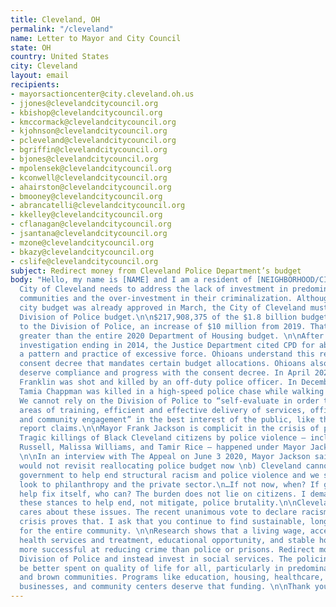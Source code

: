 ```yaml
---
title: Cleveland, OH
permalink: "/cleveland"
name: Letter to Mayor and City Council
state: OH
country: United States
city: Cleveland
layout: email
recipients:
- mayorsactioncenter@city.cleveland.oh.us
- jjones@clevelandcitycouncil.org
- kbishop@clevelandcitycouncil.org
- kmccormack@clevelandcitycouncil.org
- kjohnson@clevelandcitycouncil.org
- pcleveland@clevelandcitycouncil.org
- bgriffin@clevelandcitycouncil.org
- bjones@clevelandcitycouncil.org
- mpolensek@clevelandcitycouncil.org
- kconwell@clevelandcitycouncil.org
- ahairston@clevelandcitycouncil.org
- bmooney@clevelandcitycouncil.org
- abrancatelli@clevelandcitycouncil.org
- kkelley@clevelandcitycouncil.org
- cflanagan@clevelandcitycouncil.org
- jsantana@clevelandcitycouncil.org
- mzone@clevelandcitycouncil.org
- bkazy@clevelandcitycouncil.org
- cslife@clevelandcitycouncil.org
subject: Redirect money from Cleveland Police Department’s budget
body: "Hello, my name is [NAME] and I am a resident of [NEIGHBORHOOD/CITY].\n\nThe
  City of Cleveland needs to address the lack of investment in predominantly Black
  communities and the over-investment in their criminalization. Although the 2020
  city budget was already approved in March, the City of Cleveland must reduce its
  Division of Police budget.\n\n$217,908,375 of the $1.8 billion budget is allocated
  to the Division of Police, an increase of $10 million from 2019. That increase is
  greater than the entire 2020 Department of Housing budget. \n\nAfter a two year
  investigation ending in 2014, the Justice Department cited CPD for abuse due to
  a pattern and practice of excessive force. Ohioans understand this resulted in a
  consent decree that mandates certain budget allocations. Ohioans also expect and
  deserve compliance and progress with the consent decree. In April 2020, Desmond
  Franklin was shot and killed by an off-duty police officer. In December 2019, 13-year-old
  Tamia Chappman was killed in a high-speed police chase while walking to the library.
  We cannot rely on the Division of Police to “self-evaluate in order to improve in
  areas of training, efficient and effective delivery of services, officer safety,
  and community engagement” in the best interest of the public, like the staffing
  report claims.\n\nMayor Frank Jackson is complicit in the crisis of police brutality.
  Tragic killings of Black Cleveland citizens by police violence — including Timothy
  Russell, Malissa Williams, and Tamir Rice — happened under Mayor Jackson’s tenure.
  \n\nIn an interview with The Appeal on June 3 2020, Mayor Jackson said: \na) he
  would not revisit reallocating police budget now \nb) Cleveland cannot rely on the
  government to help end structural racism and police violence and we should instead
  look to philanthropy and the private sector.\n…If not now, when? If government can’t
  help fix itself, who can? The burden does not lie on citizens. I demand you reconsider
  these stances to help end, not mitigate, police brutality.\n\nCleveland City Council
  cares about these issues. The recent unanimous vote to declare racism a public health
  crisis proves that. I ask that you continue to find sustainable, long-term change
  for the entire community. \n\nResearch shows that a living wage, access to holistic
  health services and treatment, educational opportunity, and stable housing are far
  more successful at reducing crime than police or prisons. Redirect money from the
  Division of Police and instead invest in social services. The policing budget can
  be better spent on quality of life for all, particularly in predominantly Black
  and brown communities. Programs like education, housing, healthcare, cooperative
  businesses, and community centers deserve that funding. \n\nThank you.\n"
---
```


